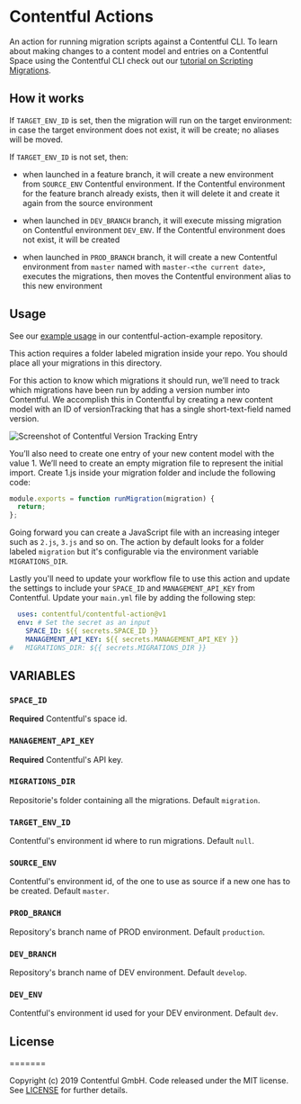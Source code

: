 # Contentful Actions

An action for running migration scripts against a Contentful CLI. To learn about making changes to a content model and entries on a Contentful Space using the Contentful CLI check out our [tutorial on Scripting Migrations](https://www.contentful.com/developers/docs/tutorials/cli/scripting-migrations/). 

## How it works

If `TARGET_ENV_ID` is set, then the migration will run on the target environment: in case the target environment does not exist, it will be create; no aliases will be moved.

If `TARGET_ENV_ID` is not set, then:

- when launched in a feature branch, it will create a new environment from `SOURCE_ENV` Contentful environment. If the Contentful environment for the feature branch already exists, then it will delete it and create it again from the source environment

- when launched in `DEV_BRANCH` branch, it will execute missing migration on Contentful environment `DEV_ENV`. If the Contentful environment does not exist, it will be created

- when launched in `PROD_BRANCH` branch, it will create a new Contentful environment from `master` named with `master-<the current date>`, executes the migrations, then moves the Contentful environment alias to this new environment

## Usage

See our [example usage](https://github.com/contentful-labs/contentful-action-example) in our contentful-action-example repository.

This action requires a folder labeled migration inside your repo. You should place all your migrations in this directory.

For this action to know which migrations it should run, we’ll need to track which migrations have been run by adding a version number into Contentful. We accomplish this in Contentful by creating a new content model with an ID of versionTracking that has a single short-text-field named version.

![Screenshot of Contentful Version Tracking Entry](images/version-tracking.png)

You’ll also need to create one entry of your new content model with the value 1. We’ll need to create an empty migration file to represent the initial import. Create 1.js inside your migration folder and include the following code:

```js
module.exports = function runMigration(migration) {
  return;
};
```

Going forward you can create a JavaScript file with an increasing integer such as `2.js`, `3.js` and so on. The action by default looks for a folder labeled `migration` but it's configurable via the environment variable `MIGRATIONS_DIR`.

Lastly you'll need to update your workflow file to use this action and update the settings to include your `SPACE_ID` and `MANAGEMENT_API_KEY` from Contentful. Update your `main.yml` file by adding the following step:


```yml
  uses: contentful/contentful-action@v1
  env: # Set the secret as an input
    SPACE_ID: ${{ secrets.SPACE_ID }}
    MANAGEMENT_API_KEY: ${{ secrets.MANAGEMENT_API_KEY }}
#   MIGRATIONS_DIR: ${{ secrets.MIGRATIONS_DIR }}
```

## VARIABLES 

### `SPACE_ID`

**Required** Contentful's space id.

### `MANAGEMENT_API_KEY`

**Required** Contentful's API key.

### `MIGRATIONS_DIR`

Repositorie's folder containing all the migrations. Default `migration`.

### `TARGET_ENV_ID`

Contentful's environment id where to run migrations. Default `null`.

### `SOURCE_ENV`

Contentful's environment id, of the one to use as source if a new one has to be created. Default `master`.

### `PROD_BRANCH`

Repository's branch name of PROD environment. Default `production`.

### `DEV_BRANCH`

Repository's branch name of DEV environment. Default `develop`.
 
### `DEV_ENV`

Contentful's environment id used for your DEV environment. Default `dev`.





## License
=======

Copyright (c) 2019 Contentful GmbH. Code released under the MIT license. See [LICENSE](LICENSE) for further details.



